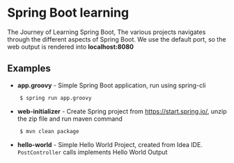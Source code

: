# Spring Boot learning
The Journey of Learning Spring Boot, The various projects navigates through the different aspects of Spring Boot.
We use the default port, so the web output is rendered into **localhost:8080**


## Examples
- **app.groovy** - Simple Spring Boot application, run using spring-cli
```sh
    $ spring run app.groovy
```

- **web-initializer** - Create Spring project from https://start.spring.io/, unzip the zip file and run maven command
```sh
    $ mvn clean package
```
- **hello-world** - Simple Hello World Project, created from Idea IDE. `PostController` calls implements Hello World Output






